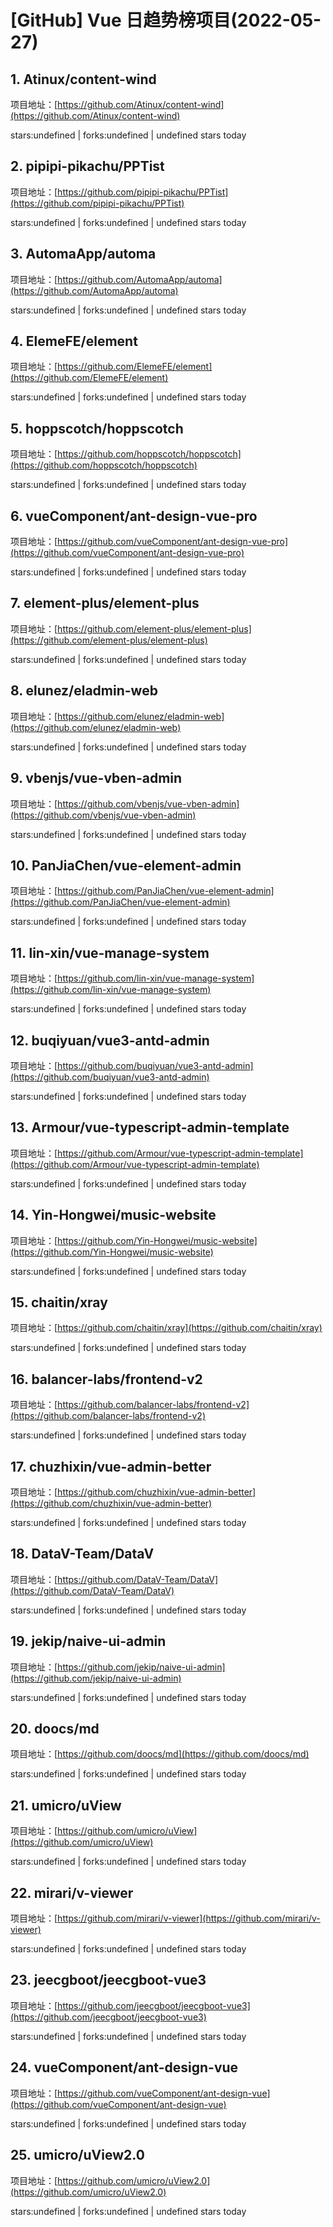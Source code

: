 # [GitHub] Vue 日趋势榜项目(2022-05-27)

## 1. Atinux/content-wind 

项目地址：[https://github.com/Atinux/content-wind](https://github.com/Atinux/content-wind)

stars:undefined | forks:undefined | undefined stars today 



## 2. pipipi-pikachu/PPTist 

项目地址：[https://github.com/pipipi-pikachu/PPTist](https://github.com/pipipi-pikachu/PPTist)

stars:undefined | forks:undefined | undefined stars today 



## 3. AutomaApp/automa 

项目地址：[https://github.com/AutomaApp/automa](https://github.com/AutomaApp/automa)

stars:undefined | forks:undefined | undefined stars today 



## 4. ElemeFE/element 

项目地址：[https://github.com/ElemeFE/element](https://github.com/ElemeFE/element)

stars:undefined | forks:undefined | undefined stars today 



## 5. hoppscotch/hoppscotch 

项目地址：[https://github.com/hoppscotch/hoppscotch](https://github.com/hoppscotch/hoppscotch)

stars:undefined | forks:undefined | undefined stars today 



## 6. vueComponent/ant-design-vue-pro 

项目地址：[https://github.com/vueComponent/ant-design-vue-pro](https://github.com/vueComponent/ant-design-vue-pro)

stars:undefined | forks:undefined | undefined stars today 



## 7. element-plus/element-plus 

项目地址：[https://github.com/element-plus/element-plus](https://github.com/element-plus/element-plus)

stars:undefined | forks:undefined | undefined stars today 



## 8. elunez/eladmin-web 

项目地址：[https://github.com/elunez/eladmin-web](https://github.com/elunez/eladmin-web)

stars:undefined | forks:undefined | undefined stars today 



## 9. vbenjs/vue-vben-admin 

项目地址：[https://github.com/vbenjs/vue-vben-admin](https://github.com/vbenjs/vue-vben-admin)

stars:undefined | forks:undefined | undefined stars today 



## 10. PanJiaChen/vue-element-admin 

项目地址：[https://github.com/PanJiaChen/vue-element-admin](https://github.com/PanJiaChen/vue-element-admin)

stars:undefined | forks:undefined | undefined stars today 



## 11. lin-xin/vue-manage-system 

项目地址：[https://github.com/lin-xin/vue-manage-system](https://github.com/lin-xin/vue-manage-system)

stars:undefined | forks:undefined | undefined stars today 



## 12. buqiyuan/vue3-antd-admin 

项目地址：[https://github.com/buqiyuan/vue3-antd-admin](https://github.com/buqiyuan/vue3-antd-admin)

stars:undefined | forks:undefined | undefined stars today 



## 13. Armour/vue-typescript-admin-template 

项目地址：[https://github.com/Armour/vue-typescript-admin-template](https://github.com/Armour/vue-typescript-admin-template)

stars:undefined | forks:undefined | undefined stars today 



## 14. Yin-Hongwei/music-website 

项目地址：[https://github.com/Yin-Hongwei/music-website](https://github.com/Yin-Hongwei/music-website)

stars:undefined | forks:undefined | undefined stars today 



## 15. chaitin/xray 

项目地址：[https://github.com/chaitin/xray](https://github.com/chaitin/xray)

stars:undefined | forks:undefined | undefined stars today 



## 16. balancer-labs/frontend-v2 

项目地址：[https://github.com/balancer-labs/frontend-v2](https://github.com/balancer-labs/frontend-v2)

stars:undefined | forks:undefined | undefined stars today 



## 17. chuzhixin/vue-admin-better 

项目地址：[https://github.com/chuzhixin/vue-admin-better](https://github.com/chuzhixin/vue-admin-better)

stars:undefined | forks:undefined | undefined stars today 



## 18. DataV-Team/DataV 

项目地址：[https://github.com/DataV-Team/DataV](https://github.com/DataV-Team/DataV)

stars:undefined | forks:undefined | undefined stars today 



## 19. jekip/naive-ui-admin 

项目地址：[https://github.com/jekip/naive-ui-admin](https://github.com/jekip/naive-ui-admin)

stars:undefined | forks:undefined | undefined stars today 



## 20. doocs/md 

项目地址：[https://github.com/doocs/md](https://github.com/doocs/md)

stars:undefined | forks:undefined | undefined stars today 



## 21. umicro/uView 

项目地址：[https://github.com/umicro/uView](https://github.com/umicro/uView)

stars:undefined | forks:undefined | undefined stars today 



## 22. mirari/v-viewer 

项目地址：[https://github.com/mirari/v-viewer](https://github.com/mirari/v-viewer)

stars:undefined | forks:undefined | undefined stars today 



## 23. jeecgboot/jeecgboot-vue3 

项目地址：[https://github.com/jeecgboot/jeecgboot-vue3](https://github.com/jeecgboot/jeecgboot-vue3)

stars:undefined | forks:undefined | undefined stars today 



## 24. vueComponent/ant-design-vue 

项目地址：[https://github.com/vueComponent/ant-design-vue](https://github.com/vueComponent/ant-design-vue)

stars:undefined | forks:undefined | undefined stars today 



## 25. umicro/uView2.0 

项目地址：[https://github.com/umicro/uView2.0](https://github.com/umicro/uView2.0)

stars:undefined | forks:undefined | undefined stars today 



